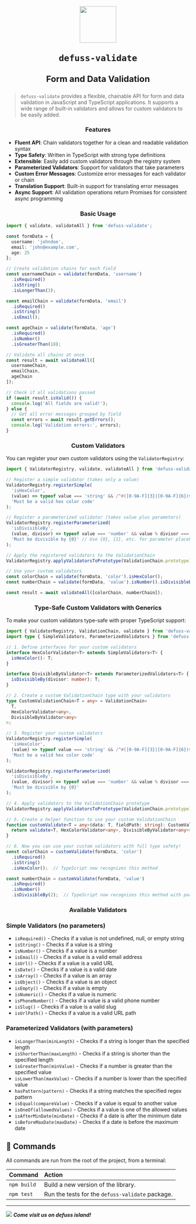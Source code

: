 <h1 align="center">

<img src="assets/defuss_mascott.png" width="100px" />

<p align="center">
  <code>defuss-validate</code>
</p>

<sup align="center">

Form and Data Validation

</sup>

</h1>


> `defuss-validate` provides a flexible, chainable API for form and data validation in JavaScript and TypeScript applications. It supports a wide range of built-in validators and allows for custom validators to be easily added.


<h3 align="center">

Features

</h3>

- **Fluent API**: Chain validators together for a clean and readable validation syntax
- **Type Safety**: Written in TypeScript with strong type definitions
- **Extensible**: Easily add custom validators through the registry system
- **Parameterized Validators**: Support for validators that take parameters
- **Custom Error Messages**: Customize error messages for each validator or chain
- **Translation Support**: Built-in support for translating error messages
- **Async Support**: All validation operations return Promises for consistent async programming

<h3 align="center">

Basic Usage

</h3>

```typescript
import { validate, validateAll } from 'defuss-validate';

const formData = {
  username: 'johndoe',
  email: 'john@example.com',
  age: 25
};

// Create validation chains for each field
const usernameChain = validate(formData, 'username')
  .isRequired()
  .isString()
  .isLongerThan(3);

const emailChain = validate(formData, 'email')
  .isRequired()
  .isString()
  .isEmail();

const ageChain = validate(formData, 'age')
  .isRequired()
  .isNumber()
  .isGreaterThan(18);

// Validate all chains at once
const result = await validateAll([
  usernameChain,
  emailChain,
  ageChain
]);

// Check if all validations passed
if (await result.isValid()) {
  console.log('All fields are valid!');
} else {
  // Get all error messages grouped by field
  const errors = await result.getErrors();
  console.log('Validation errors:', errors);
}
```

<h3 align="center">

Custom Validators

</h3>

You can register your own custom validators using the `ValidatorRegistry`:

```typescript
import { ValidatorRegistry, validate, validateAll } from 'defuss-validate';

// Register a simple validator (takes only a value)
ValidatorRegistry.registerSimple(
  'isHexColor',
  (value) => typeof value === 'string' && /^#([0-9A-F]{3}|[0-9A-F]{6})$/i.test(value),
  'Must be a valid hex color code'
);

// Register a parameterized validator (takes value plus parameters)
ValidatorRegistry.registerParameterized(
  'isDivisibleBy',
  (value, divisor) => typeof value === 'number' && value % divisor === 0,
  'Must be divisible by {0}' // Use {0}, {1}, etc. for parameter placeholders
);

// Apply the registered validators to the ValidationChain
ValidatorRegistry.applyValidatorsToPrototype(ValidationChain.prototype);

// Use your custom validators
const colorChain = validate(formData, 'color').isHexColor();
const numberChain = validate(formData, 'value').isNumber().isDivisibleBy(2);

const result = await validateAll([colorChain, numberChain]);
```

<h3 align="center">

Type-Safe Custom Validators with Generics

</h3>

To make your custom validators type-safe with proper TypeScript support:

```typescript
import { ValidatorRegistry, ValidationChain, validate } from 'defuss-validate';
import type { SimpleValidators, ParameterizedValidators } from 'defuss-validate/extend-types';

// 1. Define interfaces for your custom validators
interface HexColorValidator<T> extends SimpleValidators<T> {
  isHexColor(): T;
}

interface DivisibleByValidator<T> extends ParameterizedValidators<T> {
  isDivisibleBy(divisor: number): T;
}

// 2. Create a custom ValidationChain type with your validators
type CustomValidationChain<T = any> = ValidationChain<
  T, 
  HexColorValidator<any>, 
  DivisibleByValidator<any>
>;

// 3. Register your custom validators
ValidatorRegistry.registerSimple(
  'isHexColor', 
  (value) => typeof value === 'string' && /^#([0-9A-F]{3}|[0-9A-F]{6})$/i.test(value),
  'Must be a valid hex color code'
);

ValidatorRegistry.registerParameterized(
  'isDivisibleBy',
  (value, divisor) => typeof value === 'number' && value % divisor === 0,
  'Must be divisible by {0}'
);

// 4. Apply validators to the ValidationChain prototype
ValidatorRegistry.applyValidatorsToPrototype(ValidationChain.prototype);

// 5. Create a helper function to use your custom ValidationChain
function customValidate<T = any>(data: T, fieldPath: string): CustomValidationChain<T> {
  return validate<T, HexColorValidator<any>, DivisibleByValidator<any>>(data, fieldPath);
}

// 6. Now you can use your custom validators with full type safety!
const colorChain = customValidate(formData, 'color')
  .isRequired()
  .isString()
  .isHexColor();  // TypeScript now recognizes this method

const numberChain = customValidate(formData, 'value')
  .isRequired()
  .isNumber()
  .isDivisibleBy(2);  // TypeScript now recognizes this method with parameters
```

<h3 align="center">

Available Validators

</h3>

### Simple Validators (no parameters)
- `isRequired()` - Checks if a value is not undefined, null, or empty string
- `isString()` - Checks if a value is a string
- `isNumber()` - Checks if a value is a number
- `isEmail()` - Checks if a value is a valid email address
- `isUrl()` - Checks if a value is a valid URL
- `isDate()` - Checks if a value is a valid date
- `isArray()` - Checks if a value is an array
- `isObject()` - Checks if a value is an object
- `isEmpty()` - Checks if a value is empty
- `isNumeric()` - Checks if a value is numeric
- `isPhoneNumber()` - Checks if a value is a valid phone number
- `isSlug()` - Checks if a value is a valid slug
- `isUrlPath()` - Checks if a value is a valid URL path

### Parameterized Validators (with parameters)
- `isLongerThan(minLength)` - Checks if a string is longer than the specified length
- `isShorterThan(maxLength)` - Checks if a string is shorter than the specified length
- `isGreaterThan(minValue)` - Checks if a number is greater than the specified value
- `isLowerThan(maxValue)` - Checks if a number is lower than the specified value
- `hasPattern(pattern)` - Checks if a string matches the specified regex pattern
- `isEqual(compareValue)` - Checks if a value is equal to another value
- `isOneOf(allowedValues)` - Checks if a value is one of the allowed values
- `isAfterMinDate(minDate)` - Checks if a date is after the minimum date
- `isBeforeMaxDate(maxDate)` - Checks if a date is before the maximum date

## 🧞 Commands

All commands are run from the root of the project, from a terminal:

| Command       | Action                                                                                                                                                                                                                           |
| :------------ | :------------------------------------------------------------------------------------------------------------------------------------------------------------------------------------------------------------------------------- |
| `npm build`    | Build a new version of the library. |
| `npm test`    | Run the tests for the `defuss-validate` package. |

---

<img src="assets/defuss_comic.png" />

<caption><i><b>Come visit us on defuss island!</b></i></caption>